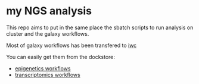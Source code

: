 # my NGS analysis

This repo aims to put in the same place the sbatch scripts to run analysis on cluster and the galaxy workflows.

Most of galaxy workflows has been transfered to [iwc](https://github.com/galaxyproject/iwc/)

You can easily get them from the dockstore:
- [epigenetics workflows](https://dockstore.org/organizations/iwc/collections/epigenetics)
- [transcriptomics workflows](https://dockstore.org/organizations/iwc/collections/transcriptomics)
